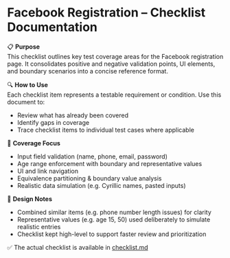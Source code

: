 # Facebook Registration – Checklist Documentation

📋 **Purpose**  
This checklist outlines key test coverage areas for the Facebook registration page. It consolidates positive and negative validation points, UI elements, and boundary scenarios into a concise reference format.

🔍 **How to Use**  
Each checklist item represents a testable requirement or condition. Use this document to:
- Review what has already been covered
- Identify gaps in coverage
- Trace checklist items to individual test cases where applicable

🧪 **Coverage Focus**
- Input field validation (name, phone, email, password)
- Age range enforcement with boundary and representative values
- UI and link navigation
- Equivalence partitioning & boundary value analysis
- Realistic data simulation (e.g. Cyrillic names, pasted inputs)

🧠 **Design Notes**
- Combined similar items (e.g. phone number length issues) for clarity
- Representative values (e.g. age 15, 50) used deliberately to simulate realistic entries
- Checklist kept high-level to support faster review and prioritization

✅ The actual checklist is available in [checklist.md](registration_checklist.md)
